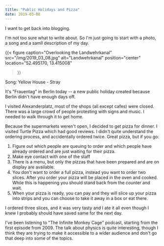 ```yaml
---
title: "Public Holidays and Pizza"
date: 2019-03-08
---
```


I want to get back into blogging.

I'm not too sure what to write about. So I'm just going to start with a photo,
a song and a samll description of my day.

{{<
  figure
  caption="Overlooking the Landwehrkanal"
  src="/img/2019_03_08.jpg"
  alt="Landwehrkanal"
  position="center"
  location="52.495170, 13.415008"
>}}

Song: Yellow House - Stray

It's "Frauentag" in Berlin today -- a new public holiday created because 
Berlin didn't have enough days off.

I visited Alexanderplatz, most of the shops (all except cafes) were closed.
There was a large crowd of people protesting with signs and music. I
needed to walk through it to get home.

Because the supermarkets weren't open, I decided to get pizza for dinner. I
visited Turtle Pizza which had good reviews. I didn't quite understand the
ordering process, and accidentally ordered twice. Great pizza, but if you go:

1. Figure out which people are queuing to order and which people have already
   ordered and are just waiting for their pizza.
2. Make eye contact with one of the staff
3. There is a menu, but only the pizzas that have been prepared and are on
   display are available.
4. You don't want to order a full pizza, instead you want to order two slices.
   After you order your pizza will be placed in the oven and cooked. While this
   is happening you should stand back from the counter and wait.
5. When your pizza is ready, you can pay and they will slice up your pizza into
   strips and you can choose to take it away in a box or eat there. 

I ordered three slices, and it was very tasty and I ate it all even though I
knew I probably should have saved same for the next day.

I've been listening to "The Infinite Monkey Cage" podcast, starting from the
first episode from 2009. The talk about physics is quite interesting, though I
think they are trying to make it accessible to a wider audience and don't go
that deep into some of the topics.
